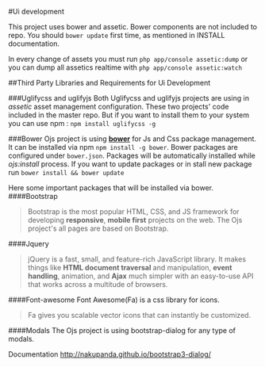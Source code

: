 #Ui development

This project uses bower and assetic. 
Bower components are not included to repo. You should `bower update` first time, as mentioned in INSTALL documentation.

In every change of assets you must run `php app/console assetic:dump` or you can dump all assetics realtime with `php app/console assetic:watch`

##Third Party Libraries and Requirements for Ui Development

###Uglifycss and uglifyjs
Both Uglifycss and uglifyjs projects are using in _assetic_ asset management configuration. These two projects' code included in the master repo. But if you want to install them to your system you can use npm : `npm install uglifycss -g`

###Bower
Ojs project is using [**bower**](http://bower.io) for Js and Css package management. It can be installed via npm `npm install -g bower`.
Bower packages are configured under `bower.json`. Packages will be automatically installed while _ojs:install_ process. If you want to update packages or in stall new package run `bower install && bower update` 

Here some important packages that will be installed via bower.
####Bootstrap
> Bootstrap is the most popular HTML, CSS, and JS framework for developing **responsive**, **mobile first** projects on the web. The Ojs project's all pages are based on Bootstrap.

####Jquery
> jQuery is a fast, small, and feature-rich JavaScript library. It makes things like **HTML document traversal** and manipulation, **event handling**, animation, and **Ajax** much simpler with an easy-to-use API that works across a multitude of browsers.

####Font-awesome
Font Awesome(Fa) is a css library for icons. 
> Fa gives you scalable vector icons that can instantly be customized.

####Modals
The Ojs project is using bootstrap-dialog for any type of modals.

Documentation http://nakupanda.github.io/bootstrap3-dialog/

